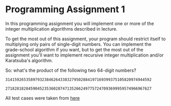 # Programming Assignment 1
In this programming assignment you will implement one or more of the integer
multiplication algorithms described in lecture.

To get the most out of this assignment, your program should restrict itself to
multiplying only pairs of single-digit numbers. You can implement the
grade-school algorithm if you want, but to get the most out of the assignment
you'll want to implement recursive integer multiplication and/or Karatsuba's
algorithm.

So: what's the product of the following two 64-digit numbers?

`3141592653589793238462643383279502884197169399375105820974944592`

`2718281828459045235360287471352662497757247093699959574966967627`

All test cases were taken from [here](https://github.com/beaunus/stanford-algs/tree/master/testCases/course1/assignment1Multiplication)